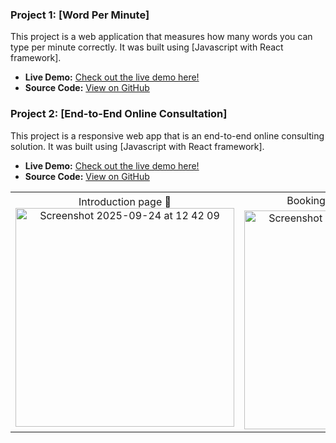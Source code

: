 ### Project 1: [Word Per Minute]
This project is a web application that measures how many words you can type per minute correctly. It was built using [Javascript with React framework].

- **Live Demo:** [Check out the live demo here!](https://wordperminute.web.app/)
- **Source Code:** [View on GitHub](https://github.com/khongorzulkhenchbish/wordperminute)

### Project 2: [End-to-End Online Consultation]
This project is a responsive web app that is an end-to-end online consulting solution. It was built using [Javascript with React framework].

- **Live Demo:** [Check out the live demo here!](https://zulatech.web.app/)
- **Source Code:** [View on GitHub](https://github.com/khongorzulkhenchbish/consulting-app-zula)
<table>
  <tr>
    <td align="center">
      Introduction page 👋
      <br>
      <img src="https://github.com/user-attachments/assets/8875cf57-b1d9-4ba4-93ee-7fa435d58b02" alt="Screenshot 2025-09-24 at 12 42 09" width="350">
    </td>
    <td align="center">
      Booking 📅 and Feedback 💬⭐
      <br>
      <img src="https://github.com/user-attachments/assets/a195f276-26d4-4a00-9175-55231c7a9cff" alt="Screenshot 2025-09-24 at 12 34 40" width="350">
    </td>
    <td align="center">
      Send Feedback 📤
      <br>
      <img src="https://github.com/user-attachments/assets/cde061a1-44cd-4fd2-bafc-f5820abdf9fd" alt="Screenshot 2025-09-24 at 12 34 40" width="350">
    </td>
  </tr>
</table>


